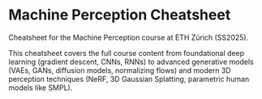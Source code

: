 # Machine Perception Cheatsheet

Cheatsheet for the Machine Perception course at ETH Zürich (SS2025).

This cheatsheet covers the full course content from foundational deep learning (gradient descent, CNNs, RNNs) to advanced generative models (VAEs, GANs, diffusion models, normalizing flows) and modern 3D perception techniques (NeRF, 3D Gaussian Splatting, parametric human models like SMPL).